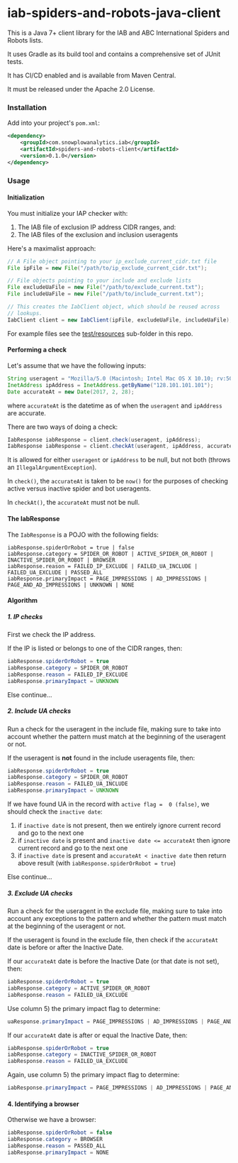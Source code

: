 # iab-spiders-and-robots-java-client

This is a Java 7+ client library for the IAB and ABC International Spiders and Robots lists.

It uses Gradle as its build tool and contains a comprehensive set of JUnit tests.

It has CI/CD enabled and is available from Maven Central.

It must be released under the Apache 2.0 License.

### Installation

Add into your project's `pom.xml`:

```xml
<dependency>
    <groupId>com.snowplowanalytics.iab</groupId>
    <artifactId>spiders-and-robots-client</artifactId>
    <version>0.1.0</version>
</dependency>
```

### Usage

#### Initialization

You must initialize your IAP checker with:

1. The IAB file of exclusion IP address CIDR ranges, and:
2. The IAB files of the exclusion and inclusion useragents

Here's a maximalist approach:

```java
// A File object pointing to your ip_exclude_current_cidr.txt file
File ipFile = new File("/path/to/ip_exclude_current_cidr.txt");

// File objects pointing to your include and exclude lists
File excludeUaFile = new File("/path/to/exclude_current.txt");
File includeUaFile = new File("/path/to/include_current.txt");

// This creates the IabClient object, which should be reused across
// lookups.
IabClient client = new IabClient(ipFile, excludeUaFile, includeUaFile);
```

For example files see the 
[test/resources](https://github.com/snowplow/iab-spiders-and-robots-java-client/tree/master/src/test/resources) 
sub-folder in this repo.

#### Performing a check

Let's assume that we have the following inputs:

```java
String useragent = "Mozilla/5.0 (Macintosh; Intel Mac OS X 10.10; rv:50.0) Gecko/20100101 Firefox/50.0";
InetAddress ipAddress = InetAddress.getByName("128.101.101.101");
Date accurateAt = new Date(2017, 2, 28);
```

where `accurateAt` is the datetime as of when the `useragent` and `ipAddress` are accurate.

There are two ways of doing a check:

```java
IabResponse iabResponse = client.check(useragent, ipAddress);
IabResponse iabResponse = client.checkAt(useragent, ipAddress, accurateAt);
```

It is allowed for either `useragent` or `ipAddress` to be null, but not both (throws an `IllegalArgumentException`).

In `check()`, the `accurateAt` is taken to be `now()` for the purposes of checking active versus inactive spider and bot useragents.

In `checkAt()`, the `accurateAt` must not be null.

#### The IabResponse

The `IabResponse` is a POJO with the following fields:

```
iabResponse.spiderOrRobot = true | false
iabResponse.category = SPIDER_OR_ROBOT | ACTIVE_SPIDER_OR_ROBOT | INACTIVE_SPIDER_OR_ROBOT | BROWSER
iabResponse.reason = FAILED_IP_EXCLUDE | FAILED_UA_INCLUDE | FAILED_UA_EXCLUDE | PASSED_ALL
iabResponse.primaryImpact = PAGE_IMPRESSIONS | AD_IMPRESSIONS | PAGE_AND_AD_IMPRESSIONS | UNKNOWN | NONE
```

#### Algorithm

##### 1. IP checks

First we check the IP address.

If the IP is listed or belongs to one of the CIDR ranges, then:

```java
iabResponse.spiderOrRobot = true
iabResponse.category = SPIDER_OR_ROBOT
iabResponse.reason = FAILED_IP_EXCLUDE
iabResponse.primaryImpact = UNKNOWN
```

Else continue...

##### 2. Include UA checks

Run a check for the useragent in the include file, making sure to take into account whether the pattern must match at the beginning of the useragent or not. 

If the useragent is **not** found in the include useragents file, then:

```java
iabResponse.spiderOrRobot = true
iabResponse.category = SPIDER_OR_ROBOT
iabResponse.reason = FAILED_UA_INCLUDE
iabResponse.primaryImpact = UNKNOWN
```

If we have found UA in the record with `active flag =  0 (false)`, we should check the `inactive date`:

  1. if `inactive date` is not present, then we entirely ignore current record and go to the next one
  2. if `inactive date` is present and `inactive date <= accurateAt` then  ignore current record and go to the next one
  3. if `inactive date` is present and `accurateAt < inactive date` then return above result (with `iabResponse.spiderOrRobot = true`)


Else continue...

##### 3. Exclude UA checks

Run a check for the useragent in the exclude file, making sure to take into account any exceptions to the pattern and whether the pattern must match at the beginning of the useragent or not.

If the useragent is found in the exclude file, then check if the `accurateAt` date is before or after the Inactive Date.

If our `accurateAt` date is before the Inactive Date (or that date is not set), then:

```java
iabResponse.spiderOrRobot = true
iabResponse.category = ACTIVE_SPIDER_OR_ROBOT
iabResponse.reason = FAILED_UA_EXCLUDE
```

Use column 5) the primary impact flag to determine:

```java
uaResponse.primaryImpact = PAGE_IMPRESSIONS | AD_IMPRESSIONS | PAGE_AND_AD_IMPRESSIONS
```

If our `accurateAt` date is after or equal the Inactive Date, then:

```java
iabResponse.spiderOrRobot = true
iabResponse.category = INACTIVE_SPIDER_OR_ROBOT
iabResponse.reason = FAILED_UA_EXCLUDE
```

Again, use column 5) the primary impact flag to determine:

```java
iabResponse.primaryImpact = PAGE_IMPRESSIONS | AD_IMPRESSIONS | PAGE_AND_AD_IMPRESSIONS
```

#### 4. Identifying a browser

Otherwise we have a browser:

```java
iabResponse.spiderOrRobot = false
iabResponse.category = BROWSER
iabResponse.reason = PASSED_ALL
iabResponse.primaryImpact = NONE
```
